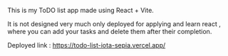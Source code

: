 This is my ToDO list app made using React + Vite.

It is not designed very much only deployed for applying and learn react , where you can add your tasks and delete them after their completion.

Deployed link : https://todo-list-iota-sepia.vercel.app/

